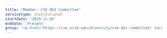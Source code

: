 ```yaml
---
title: "Member: CSE DEI Committee"
servicetype: institutional
startdate: '2019-11-01'
enddate: 'Present'
group: '<a href="https://cse.ucsd.edu/diversity/cse-dei-committee" target="_blank">Computer Science & Engineering (CSE) Department DEI Committee</a>, <a href="https://ucsd.edu/" target="_blank">UC San Diego</a>'
---
```

